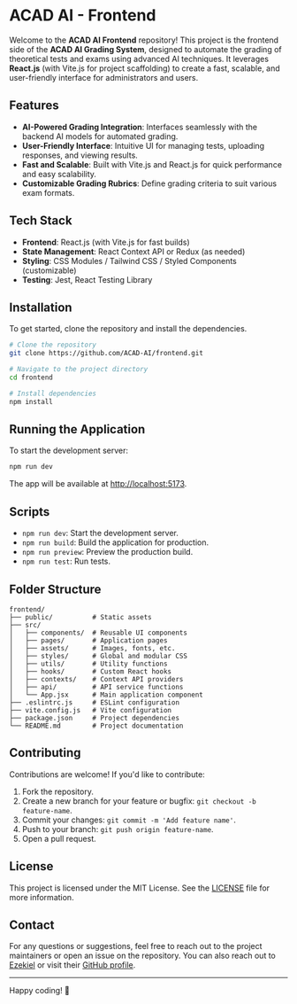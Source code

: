 # ACAD AI - Frontend

Welcome to the **ACAD AI Frontend** repository! This project is the frontend side of the **ACAD AI Grading System**, designed to automate the grading of theoretical tests and exams using advanced AI techniques. It leverages **React.js** (with Vite.js for project scaffolding) to create a fast, scalable, and user-friendly interface for administrators and users.

## Features

- **AI-Powered Grading Integration**: Interfaces seamlessly with the backend AI models for automated grading.
- **User-Friendly Interface**: Intuitive UI for managing tests, uploading responses, and viewing results.
- **Fast and Scalable**: Built with Vite.js and React.js for quick performance and easy scalability.
- **Customizable Grading Rubrics**: Define grading criteria to suit various exam formats.

## Tech Stack

- **Frontend**: React.js (with Vite.js for fast builds)
- **State Management**: React Context API or Redux (as needed)
- **Styling**: CSS Modules / Tailwind CSS / Styled Components (customizable)
- **Testing**: Jest, React Testing Library

## Installation

To get started, clone the repository and install the dependencies.

```bash
# Clone the repository
git clone https://github.com/ACAD-AI/frontend.git

# Navigate to the project directory
cd frontend

# Install dependencies
npm install
```

## Running the Application

To start the development server:

```bash
npm run dev
```

The app will be available at [http://localhost:5173](http://localhost:5173).

## Scripts

- `npm run dev`: Start the development server.
- `npm run build`: Build the application for production.
- `npm run preview`: Preview the production build.
- `npm run test`: Run tests.

## Folder Structure

```plaintext
frontend/
├── public/          # Static assets
├── src/
│   ├── components/  # Reusable UI components
│   ├── pages/       # Application pages
│   ├── assets/      # Images, fonts, etc.
│   ├── styles/      # Global and modular CSS
│   ├── utils/       # Utility functions
│   ├── hooks/       # Custom React hooks
│   ├── contexts/    # Context API providers
│   ├── api/         # API service functions
│   └── App.jsx      # Main application component
├── .eslintrc.js     # ESLint configuration
├── vite.config.js   # Vite configuration
├── package.json     # Project dependencies
└── README.md        # Project documentation
```

## Contributing

Contributions are welcome! If you'd like to contribute:

1. Fork the repository.
2. Create a new branch for your feature or bugfix: `git checkout -b feature-name`.
3. Commit your changes: `git commit -m 'Add feature name'`.
4. Push to your branch: `git push origin feature-name`.
5. Open a pull request.

## License

This project is licensed under the MIT License. See the [LICENSE](./LICENSE) file for more information.

## Contact

For any questions or suggestions, feel free to reach out to the project maintainers or open an issue on the repository. You can also reach out to [Ezekiel](mailto:ikinwotezekiel@gmail.com) or visit their [GitHub profile](https://github.com/ZeeksX).

---

Happy coding! 🎉

